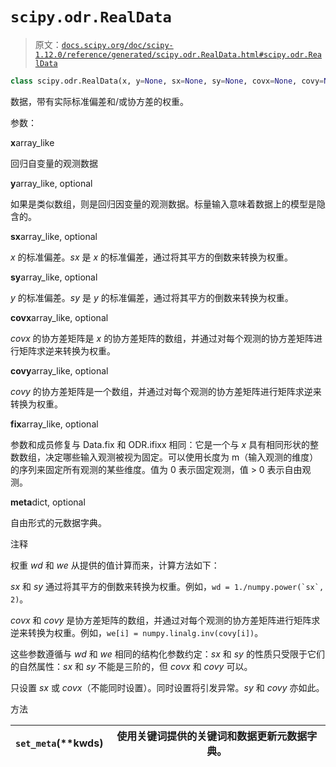 # `scipy.odr.RealData`

> 原文：[`docs.scipy.org/doc/scipy-1.12.0/reference/generated/scipy.odr.RealData.html#scipy.odr.RealData`](https://docs.scipy.org/doc/scipy-1.12.0/reference/generated/scipy.odr.RealData.html#scipy.odr.RealData)

```py
class scipy.odr.RealData(x, y=None, sx=None, sy=None, covx=None, covy=None, fix=None, meta=None)
```

数据，带有实际标准偏差和/或协方差的权重。

参数：

**x**array_like

回归自变量的观测数据

**y**array_like, optional

如果是类似数组，则是回归因变量的观测数据。标量输入意味着数据上的模型是隐含的。

**sx**array_like, optional

*x* 的标准偏差。*sx* 是 *x* 的标准偏差，通过将其平方的倒数来转换为权重。

**sy**array_like, optional

*y* 的标准偏差。*sy* 是 *y* 的标准偏差，通过将其平方的倒数来转换为权重。

**covx**array_like, optional

*covx* 的协方差矩阵是 *x* 的协方差矩阵的数组，并通过对每个观测的协方差矩阵进行矩阵求逆来转换为权重。

**covy**array_like, optional

*covy* 的协方差矩阵是一个数组，并通过对每个观测的协方差矩阵进行矩阵求逆来转换为权重。

**fix**array_like, optional

参数和成员修复与 Data.fix 和 ODR.ifixx 相同：它是一个与 *x* 具有相同形状的整数数组，决定哪些输入观测被视为固定。可以使用长度为 m（输入观测的维度）的序列来固定所有观测的某些维度。值为 0 表示固定观测，值 > 0 表示自由观测。

**meta**dict, optional

自由形式的元数据字典。

注释

权重 *wd* 和 *we* 从提供的值计算而来，计算方法如下：

*sx* 和 *sy* 通过将其平方的倒数来转换为权重。例如，``wd = 1./numpy.power(`sx`, 2)``。

*covx* 和 *covy* 是协方差矩阵的数组，并通过对每个观测的协方差矩阵进行矩阵求逆来转换为权重。例如，`we[i] = numpy.linalg.inv(covy[i])`。

这些参数遵循与 *wd* 和 *we* 相同的结构化参数约定：*sx* 和 *sy* 的性质只受限于它们的自然属性：*sx* 和 *sy* 不能是三阶的，但 *covx* 和 *covy* 可以。

只设置 *sx* 或 *covx*（不能同时设置）。同时设置将引发异常。*sy* 和 *covy* 亦如此。

方法

| `set_meta`(**kwds) | 使用关键词提供的关键词和数据更新元数据字典。 |
| --- | --- |
